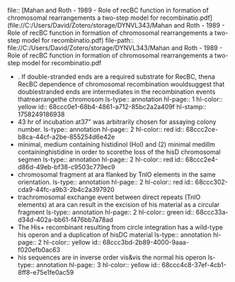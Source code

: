 file:: [Mahan and Roth - 1989 - Role of recBC function in formation of chromosomal rearrangements a two-step model for recombinatio.pdf](file://C:/Users/David/Zotero/storage/DYNVL343/Mahan and Roth - 1989 - Role of recBC function in formation of chromosomal rearrangements a two-step model for recombinatio.pdf)
file-path:: file://C:/Users/David/Zotero/storage/DYNVL343/Mahan and Roth - 1989 - Role of recBC function in formation of chromosomal rearrangements a two-step model for recombinatio.pdf

- . If double-stranded ends are a required substrate for RecBC, thena RecBC dependence of chromosomal recombination wouldsuggest that doublestranded ends are intermediates in the recombination events thatrearrangethe chromosom
  ls-type:: annotation
  hl-page:: 1
  hl-color:: yellow
  id:: 68ccc0e1-68b4-4861-a712-85bc2a2a409f
  hl-stamp:: 1758249186938
- 43 hr of incubation at37" was arbitrarily chosen for assaying colony number.
  ls-type:: annotation
  hl-page:: 2
  hl-color:: red
  id:: 68ccc2ce-b8ca-44cf-a2be-855254d6e42e
- minimal, medium containing histidinol (Hol) and (2) minimal medillm containinghistidine in order to scorethe loss of the hisD chromosomal segmen
  ls-type:: annotation
  hl-page:: 2
  hl-color:: red
  id:: 68ccc2e4-d86d-49eb-bf38-c9503c779ec9
- chromosomal fragment at ara flanked by TnlO elements in the same orientation.
  ls-type:: annotation
  hl-page:: 2
  hl-color:: red
  id:: 68ccc302-cda9-44fc-a9b3-2b4c2a397920
- trachromosomal exchange event between direct repeats (TnlO elements) at ara can result in the excision of his material as a circular fragment
  ls-type:: annotation
  hl-page:: 2
  hl-color:: green
  id:: 68ccc33a-d34d-402a-bb61-f476bb7a78ad
- The His+ recombinant resulting from circle integration has a wild-type his operon and a duplication of hisDC material
  ls-type:: annotation
  hl-page:: 2
  hl-color:: yellow
  id:: 68ccc3bd-2b89-4000-9aaa-f020efb0ac63
- his sequences are in inverse order vis&vis the normal his operon
  ls-type:: annotation
  hl-page:: 3
  hl-color:: yellow
  id:: 68ccc4c8-37ef-4cb1-8ff8-e75e1fe0ac59